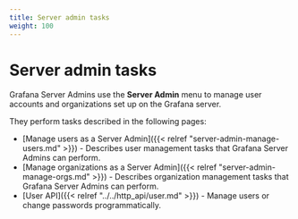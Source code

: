 ```yaml
---
title: Server admin tasks
weight: 100
---
```


# Server admin tasks

Grafana Server Admins use the **Server Admin** menu to manage user accounts and organizations set up on the Grafana server.

They perform tasks described in the following pages:

- [Manage users as a Server Admin]({{< relref "server-admin-manage-users.md" >}}) - Describes user management tasks that Grafana Server Admins can perform.
- [Manage organizations as a Server Admin]({{< relref "server-admin-manage-orgs.md" >}}) - Describes organization management tasks that Grafana Server Admins can perform.
- [User API]({{< relref "../../http_api/user.md" >}}) - Manage users or change passwords programmatically.
